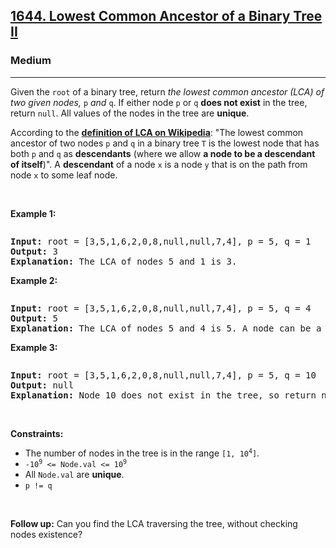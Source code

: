 <h2><a href="https://leetcode.com/problems/lowest-common-ancestor-of-a-binary-tree-ii/">1644. Lowest Common Ancestor of a Binary Tree II</a></h2><h3>Medium</h3><hr><div><p>Given the <code>root</code> of a binary tree, return <em>the lowest common ancestor (LCA) of two given nodes, </em><code>p</code><em> and </em><code>q</code>. If either node <code>p</code> or <code>q</code> <strong>does not exist</strong> in the tree, return <code>null</code>. All values of the nodes in the tree are <strong>unique</strong>.</p>

<p>According to the <strong><a href="https://en.wikipedia.org/wiki/Lowest_common_ancestor" target="_blank">definition of LCA on Wikipedia</a></strong>: "The lowest common ancestor of two nodes <code>p</code> and <code>q</code> in a binary tree <code>T</code> is the lowest node that has both <code>p</code> and <code>q</code> as <strong>descendants</strong> (where we allow <b>a node to be a descendant of itself</b>)". A <strong>descendant</strong> of a node <code>x</code> is a node <code>y</code> that is on the path from node <code>x</code> to some leaf node.</p>

<p>&nbsp;</p>
<p><strong>Example 1:</strong></p>
<img alt="" src="https://assets.leetcode.com/uploads/2018/12/14/binarytree.png">
<pre><strong>Input:</strong> root = [3,5,1,6,2,0,8,null,null,7,4], p = 5, q = 1
<strong>Output:</strong> 3
<strong>Explanation:</strong> The LCA of nodes 5 and 1 is 3.</pre>

<p><strong>Example 2:</strong></p>

<p><img alt="" src="https://assets.leetcode.com/uploads/2018/12/14/binarytree.png"></p>

<pre><strong>Input:</strong> root = [3,5,1,6,2,0,8,null,null,7,4], p = 5, q = 4
<strong>Output:</strong> 5
<strong>Explanation:</strong> The LCA of nodes 5 and 4 is 5. A node can be a descendant of itself according to the definition of LCA.</pre>

<p><strong>Example 3:</strong></p>

<p><img alt="" src="https://assets.leetcode.com/uploads/2018/12/14/binarytree.png"></p>

<pre><strong>Input:</strong> root = [3,5,1,6,2,0,8,null,null,7,4], p = 5, q = 10
<strong>Output:</strong> null
<strong>Explanation:</strong> Node 10 does not exist in the tree, so return null.
</pre>

<p>&nbsp;</p>
<p><strong>Constraints:</strong></p>

<ul>
	<li>The number of nodes in the tree is in the range <code>[1, 10<sup style="">4</sup>]</code>.</li>
	<li><code>-10<sup style="">9</sup> &lt;= Node.val &lt;= 10<sup style="">9</sup></code></li>
	<li>All <code>Node.val</code> are <strong>unique</strong>.</li>
	<li><code>p != q</code></li>
</ul>

<p>&nbsp;</p>
<strong>Follow up:</strong>&nbsp;Can you find the LCA traversing the tree, without checking nodes existence?</div>